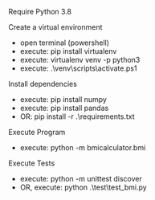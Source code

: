 Require Python 3.8

Create a virtual environment
- open terminal (powershell)
- execute: pip install virtualenv
- execute: virtualenv venv -p python3
- execute: .\venv\scripts\activate.ps1

Install dependencies
- execute: pip install numpy
- execute: pip install pandas
- OR: pip install -r .\requirements.txt

Execute Program
- execute: python -m bmicalculator.bmi

Execute Tests
- execute: python -m unittest discover
- OR, execute: python .\test\test_bmi.py